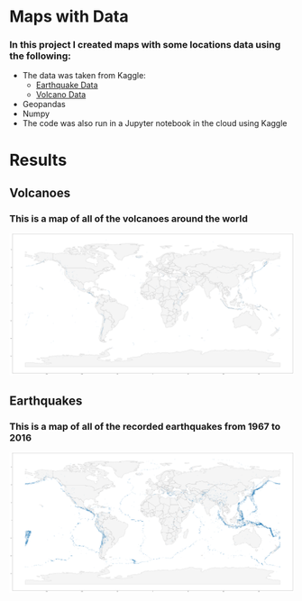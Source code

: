 # Maps with Data 

### In this project I created maps with some locations data using the following:
- The data was taken from Kaggle:
  - [Earthquake Data](https://www.kaggle.com/datasets/usgs/earthquake-database)
  - [Volcano Data](https://www.kaggle.com/datasets/ramjasmaurya/volcanoes-on-earth-in-2021)
- Geopandas
- Numpy
- The code was also run in a Jupyter notebook in the cloud using Kaggle

# Results
## Volcanoes
### This is a map of all of the volcanoes around the world

<img src="images/map_of_volcanoes.png">

## Earthquakes
### This is a map of all of the recorded earthquakes from 1967 to 2016

<img src="images/map_of_earthquakes.png">
